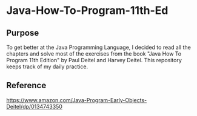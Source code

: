 # Java-How-To-Program-11th-Ed

## Purpose
To get better at the Java Programming Language, I decided to read all the chapters and solve most of the exercises from the book "Java How To Program 11th Edition" by Paul Deitel and Harvey Deitel. This repository keeps track of my daily practice.

## Reference
https://www.amazon.com/Java-Program-Early-Objects-Deitel/dp/0134743350
